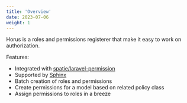 ```yaml
---
title: 'Overview'
date: 2023-07-06
weight: 1
---
```

<!--more-->

Horus is a roles and permissions registerer that make it easy to work on authorization.

Features:

- Integrated with [spatie/laravel-permission](https://github.com/spatie/laravel-permission)
- Supported by [Sphinx](https://github.com/hans-thomas/sphinx)
- Batch creation of roles and permissions
- Create permissions for a model based on related policy class
- Assign permissions to roles in a breeze